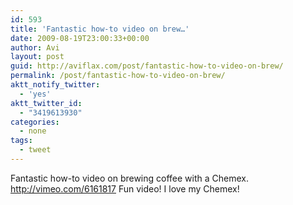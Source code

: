 ```yaml
---
id: 593
title: 'Fantastic how-to video on brew…'
date: 2009-08-19T23:00:33+00:00
author: Avi
layout: post
guid: http://aviflax.com/post/fantastic-how-to-video-on-brew/
permalink: /post/fantastic-how-to-video-on-brew/
aktt_notify_twitter:
  - 'yes'
aktt_twitter_id:
  - "3419613930"
categories:
  - none
tags:
  - tweet
---
```

Fantastic how-to video on brewing coffee with a Chemex. <a href="http://vimeo.com/6161817" rel="nofollow">http://vimeo.com/6161817</a> Fun video! I love my Chemex!